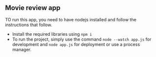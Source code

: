 ## Movie review app

TO run this app, you need to have nodejs installed and follow the instructions that follow.
- Install the required libraries using `npm i`
- To run the project, simply use the command `node --watch app.js` for development and `node app.js` for deployment or use a process manager.